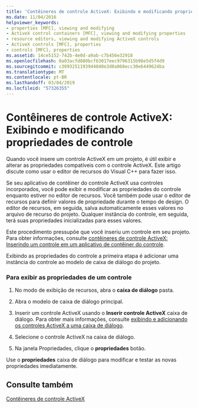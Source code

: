 ```yaml
---
title: 'Contêineres de controle ActiveX: Exibindo e modificando propriedades de controle'
ms.date: 11/04/2016
helpviewer_keywords:
- properties [MFC], viewing and modifying
- ActiveX control containers [MFC], viewing and modifying properties
- resource editors, viewing and modifying ActiveX controls
- ActiveX controls [MFC], properties
- controls [MFC], properties
ms.assetid: 14ce5152-742b-4e0d-a9ab-c7b456e32918
ms.openlocfilehash: 0a03acfd880bcf63017eec9796315b98e5d5f4d9
ms.sourcegitcommit: c3093251193944840e3d0a068ecc30e6449624ba
ms.translationtype: MT
ms.contentlocale: pt-BR
ms.lasthandoff: 03/04/2019
ms.locfileid: "57326355"
---
```

# <a name="activex-control-containers-viewing-and-modifying-control-properties"></a>Contêineres de controle ActiveX: Exibindo e modificando propriedades de controle

Quando você insere um controle ActiveX em um projeto, é útil exibir e alterar as propriedades compatíveis com o controle ActiveX. Este artigo discute como usar o editor de recursos do Visual C++ para fazer isso.

Se seu aplicativo de contêiner do controle ActiveX usa controles incorporados, você pode exibir e modificar as propriedades do controle enquanto estiver no editor de recursos. Você também pode usar o editor de recursos para definir valores de propriedade durante o tempo de design. O editor de recursos, em seguida, salva automaticamente esses valores no arquivo de recurso do projeto. Qualquer instância do controle, em seguida, terá suas propriedades inicializadas para esses valores.

Este procedimento pressupõe que você inseriu um controle em seu projeto. Para obter informações, consulte [contêineres de controle ActiveX: Inserindo um controle em um aplicativo de contêiner do controle](../mfc/inserting-a-control-into-a-control-container-application.md).

Exibindo as propriedades do controle a primeira etapa é adicionar uma instância do controle ao modelo de caixa de diálogo do projeto.

### <a name="to-view-the-properties-of-a-control"></a>Para exibir as propriedades de um controle

1. No modo de exibição de recursos, abra o **caixa de diálogo** pasta.

1. Abra o modelo de caixa de diálogo principal.

1. Inserir um controle ActiveX usando o **Inserir controle ActiveX** caixa de diálogo. Para obter mais informações, consulte [exibindo e adicionando os controles ActiveX a uma caixa de diálogo](../windows/viewing-and-adding-activex-controls-to-a-dialog-box.md).

1. Selecione o controle ActiveX na caixa de diálogo.

1. Na janela Propriedades, clique o **propriedades** botão.

Use o **propriedades** caixa de diálogo para modificar e testar as novas propriedades imediatamente.

## <a name="see-also"></a>Consulte também

[Contêineres de controle ActiveX](../mfc/activex-control-containers.md)
